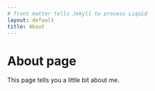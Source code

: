 ```yaml
---
# front matter tells Jekyll to process Liquid
layout: default
title: About
---
```

# About page

This page tells you a little bit about me.